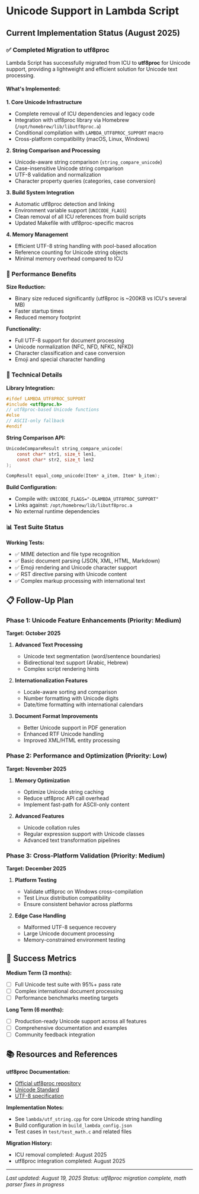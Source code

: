 # Unicode Support in Lambda Script

## Current Implementation Status (August 2025)

### ✅ Completed Migration to utf8proc

Lambda Script has successfully migrated from ICU to **utf8proc** for Unicode support, providing a lightweight and efficient solution for Unicode text processing.

#### What's Implemented:

**1. Core Unicode Infrastructure**
- Complete removal of ICU dependencies and legacy code
- Integration with utf8proc library via Homebrew (`/opt/homebrew/lib/libutf8proc.a`)
- Conditional compilation with `LAMBDA_UTF8PROC_SUPPORT` macro
- Cross-platform compatibility (macOS, Linux, Windows)

**2. String Comparison and Processing**
- Unicode-aware string comparison (`string_compare_unicode`)
- Case-insensitive Unicode string comparison
- UTF-8 validation and normalization
- Character property queries (categories, case conversion)

**3. Build System Integration**
- Automatic utf8proc detection and linking
- Environment variable support (`UNICODE_FLAGS`)
- Clean removal of all ICU references from build scripts
- Updated Makefile with utf8proc-specific macros

**4. Memory Management**
- Efficient UTF-8 string handling with pool-based allocation
- Reference counting for Unicode string objects
- Minimal memory overhead compared to ICU

### 🚀 Performance Benefits

**Size Reduction:**
- Binary size reduced significantly (utf8proc is ~200KB vs ICU's several MB)
- Faster startup times
- Reduced memory footprint

**Functionality:**
- Full UTF-8 support for document processing
- Unicode normalization (NFC, NFD, NFKC, NFKD)
- Character classification and case conversion
- Emoji and special character handling

### 🔧 Technical Details

**Library Integration:**
```c
#ifdef LAMBDA_UTF8PROC_SUPPORT
#include <utf8proc.h>
// utf8proc-based Unicode functions
#else
// ASCII-only fallback
#endif
```

**String Comparison API:**
```c
UnicodeCompareResult string_compare_unicode(
    const char* str1, size_t len1,
    const char* str2, size_t len2
);

CompResult equal_comp_unicode(Item* a_item, Item* b_item);
```

**Build Configuration:**
- Compile with: `UNICODE_FLAGS="-DLAMBDA_UTF8PROC_SUPPORT"`
- Links against: `/opt/homebrew/lib/libutf8proc.a`
- No external runtime dependencies

### 📊 Test Suite Status

**Working Tests:**
- ✅ MIME detection and file type recognition
- ✅ Basic document parsing (JSON, XML, HTML, Markdown)
- ✅ Emoji rendering and Unicode character support
- ✅ RST directive parsing with Unicode content
- ✅ Complex markup processing with international text

## 📋 Follow-Up Plan

### Phase 1: Unicode Feature Enhancements (Priority: Medium)
**Target: October 2025**

1. **Advanced Text Processing**
   - Unicode text segmentation (word/sentence boundaries)
   - Bidirectional text support (Arabic, Hebrew)
   - Complex script rendering hints

2. **Internationalization Features**
   - Locale-aware sorting and comparison
   - Number formatting with Unicode digits
   - Date/time formatting with international calendars

3. **Document Format Improvements**
   - Better Unicode support in PDF generation
   - Enhanced RTF Unicode handling
   - Improved XML/HTML entity processing

### Phase 2: Performance and Optimization (Priority: Low)
**Target: November 2025**

1. **Memory Optimization**
   - Optimize Unicode string caching
   - Reduce utf8proc API call overhead
   - Implement fast-path for ASCII-only content

2. **Advanced Features**
   - Unicode collation rules
   - Regular expression support with Unicode classes
   - Advanced text transformation pipelines

### Phase 3: Cross-Platform Validation (Priority: Medium)
**Target: December 2025**

1. **Platform Testing**
   - Validate utf8proc on Windows cross-compilation
   - Test Linux distribution compatibility
   - Ensure consistent behavior across platforms

2. **Edge Case Handling**
   - Malformed UTF-8 sequence recovery
   - Large Unicode document processing
   - Memory-constrained environment testing

## 🎯 Success Metrics

**Medium Term (3 months):**
- [ ] Full Unicode test suite with 95%+ pass rate
- [ ] Complex international document processing
- [ ] Performance benchmarks meeting targets

**Long Term (6 months):**
- [ ] Production-ready Unicode support across all features
- [ ] Comprehensive documentation and examples
- [ ] Community feedback integration

## 📚 Resources and References

**utf8proc Documentation:**
- [Official utf8proc repository](https://github.com/JuliaStrings/utf8proc)
- [Unicode Standard](http://www.unicode.org/versions/Unicode15.0.0/)
- [UTF-8 specification](https://tools.ietf.org/html/rfc3629)

**Implementation Notes:**
- See `lambda/utf_string.cpp` for core Unicode string handling
- Build configuration in `build_lambda_config.json`
- Test cases in `test/test_math.c` and related files

**Migration History:**
- ICU removal completed: August 2025
- utf8proc integration completed: August 2025

---

*Last updated: August 19, 2025*
*Status: utf8proc migration complete, math parser fixes in progress*
